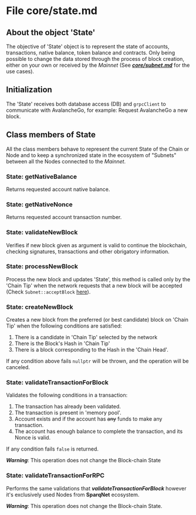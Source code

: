 # File core/state.md

## About the object 'State'

The objective of 'State' object is to represent the state of accounts, transactions, native balance, token balance and contracts. Only being possible to change the data stored through the process of block creation, either on your own or received by the _Mainnet_ (See [**_core/subnet.md_**](subnet.md) for the use cases).

## Initialization

The 'State' receives both database access (DB) and ```grpcClient``` to communicate with AvalancheGo, for example: Request AvalancheGo a new block.

## Class members of State

All the class members behave to represent the current State of the Chain or Node and to keep a synchronized state in the ecosystem of "Subnets" between all the Nodes connected to the _Mainnet_.

### State: getNativeBalance

Returns requested account native balance.

### State: getNativeNonce

Returns requested account transaction number.

### State: validateNewBlock

Verifies if new block given as argument is valid to continue the blockchain, checking signatures, transactions and other obrigatory information.

### State: processNewBlock

Process the new block and updates 'State', this method is called only by the 'Chain Tip' when the network requests that a new block will be accepted (Check ```Subnet::acceptBlock``` [here](subnet.md)).

### State: createNewBlock

Creates a new block from the preferred (or best candidate) block on 'Chain Tip' when the following conditions are satisfied:

1. There is a candidate in 'Chain Tip' selected by the network
2. There is the Block's Hash in 'Chain Tip' 
3. There is a block corresponding to the Hash in the 'Chain Head'.

If any condition above fails ```nullptr``` will be thrown, and the operation will be canceled.

### State: validateTransactionForBlock

Validates the following conditions in a transaction:

1. The transaction has already been validated.
2. The transaction is present  in 'memory pool'.
3. Account exists and if the account has ~~any~~ funds to make any transaction.
4. The account has enough balance to complete the transaction, and its Nonce is valid.

If any condition fails ```false``` is returned.

**_Warning_**: This operation does not change the Block-chain State

### State: validateTransactionForRPC

Performs the same validations that **_validateTransactionForBlock_** however it's exclusively used Nodes from **SparqNet** ecosystem.

**_Warning_**: This operation does not change the Block-chain State.
